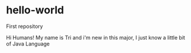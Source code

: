 # hello-world
First repository

Hi Humans!
My name is Tri and i'm new in this major, I just know a little bit of Java Language
